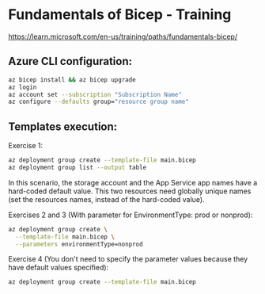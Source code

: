 # Fundamentals of Bicep - Training

https://learn.microsoft.com/en-us/training/paths/fundamentals-bicep/

## Azure CLI configuration:

````bash
az bicep install && az bicep upgrade
az login
az account set --subscription "Subscription Name"
az configure --defaults group="resource group name"
````

## Templates execution:

Exercise 1:

````bash
az deployment group create --template-file main.bicep
az deployment group list --output table
````

In this scenario, the storage account and the App Service app names have a hard-coded default value. This two resources need globally unique names (set the resources names, instead of the hard-coded value).

Exercises 2 and 3 (With parameter for EnvironmentType: prod or nonprod):

````bash
az deployment group create \
  --template-file main.bicep \
  --parameters environmentType=nonprod
````

Exercise 4 (You don't need to specify the parameter values because they have default values specified):

````bash
az deployment group create --template-file main.bicep
````
